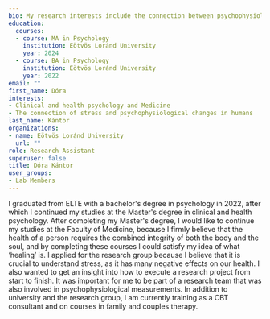 ```yaml
---
bio: My research interests include the connection between psychophysiological changes and stress.
education:
  courses:
  - course: MA in Psychology
    institution: Eötvös Loránd University
    year: 2024
  - course: BA in Psychology
    institution: Eötvös Loránd University
    year: 2022
email: ""
first_name: Dóra
interests:
- Clinical and health psychology and Medicine
- The connection of stress and psychophysiological changes in humans
last_name: Kántor
organizations:
- name: Eötvös Loránd University
  url: ""
role: Research Assistant
superuser: false
title: Dóra Kántor
user_groups:
- Lab Members
---
```


I graduated from ELTE with a bachelor's degree in psychology in 2022, after which I continued my studies at the Master's degree in clinical and health psychology. After completing my Master's degree, I would like to continue my studies at the Faculty of Medicine, because I firmly believe that the health of a person requires the combined integrity of both the body and the soul, and by completing these courses I could satisfy my idea of what ‘healing’ is. I applied for the research group because I believe that it is crucial to understand stress, as it has many negative effects on our health. I also wanted to get an insight into how to execute a research project from start to finish. It was important for me to be part of a research team that was also involved in psychophysiological measurements. In addition to university and the research group, I am currently training as a CBT consultant and on courses in family and couples therapy.
